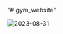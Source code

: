 "# gym_website" 

![2023-08-31](https://github.com/shaktivishakan/gym_website/assets/138357761/69f60f6d-3f03-4c20-91fa-499d8b8aac3c)
